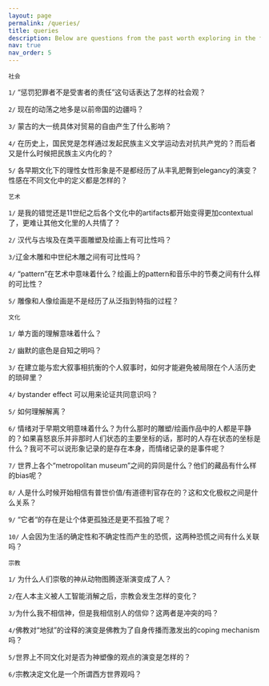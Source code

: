 ```yaml
---
layout: page
permalink: /queries/
title: queries
description: Below are questions from the past worth exploring in the future.
nav: true
nav_order: 5
---
```

`社会`

`1/` “惩罚犯罪者不是受害者的责任”这句话表达了怎样的社会观？

`2/` 现在的动荡之地多是以前帝国的边疆吗？

`3/` 蒙古的大一统具体对贸易的自由产生了什么影响？

`4/` 在历史上，国民党是怎样通过发起民族主义文学运动去对抗共产党的？而后者又是什么时候把民族主义内化的？

`5/` 各早期文化下的理性女性形象是不是都经历了从丰乳肥臀到elegancy的演变？性感在不同文化中的定义都是怎样的？

`艺术`

`1/` 是我的错觉还是11世纪之后各个文化中的artifacts都开始变得更加contextual了，更难让其他文化里的人共情了？

`2/` 汉代与古埃及在类平面雕塑及绘画上有可比性吗？

`3/`辽金木雕和中世纪木雕之间有可比性吗？

`4/` “pattern”在艺术中意味着什么？绘画上的pattern和音乐中的节奏之间有什么样的可比性？

`5/` 雕像和人像绘画是不是经历了从泛指到特指的过程？

`文化`

`1/` 单方面的理解意味着什么？

`2/` 幽默的底色是自知之明吗？

`3/` 在建立能与宏大叙事相抗衡的个人叙事时，如何才能避免被局限在个人活历史的琐碎里？

`4/` bystander effect 可以用来论证共同意识吗？

`5/` 如何理解解离？

`6/` 情绪对于早期文明意味着什么？为什么那时的雕塑/绘画作品中的人都是平静的？如果喜怒哀乐并非那时人们状态的主要坐标的话，那时的人存在状态的坐标是什么？我可不可以说形象记录的是存在本身，而情绪记录的是事件呢？

`7/` 世界上各个“metropolitan museum”之间的异同是什么？他们的藏品有什么样的bias呢？

`8/` 人是什么时候开始相信有普世价值/有道德判官存在的？这和文化极权之间是什么关系？

`9/` “它者“的存在是让个体更孤独还是更不孤独了呢？

`10/` 人会因为生活的确定性和不确定性而产生的恐慌，这两种恐慌之间有什么关联吗？

`宗教`

`1/` 为什么人们崇敬的神从动物图腾逐渐演变成了人？

`2/`在人本主义被人工智能消解之后，宗教会发生怎样的变化？

`3/`为什么我不相信神，但是我相信别人的信仰？这两者是冲突的吗？

`4/`佛教对“地狱”的诠释的演变是佛教为了自身传播而激发出的coping mechanism吗？

`5/`世界上不同文化对是否为神塑像的观点的演变是怎样的？

`6/`宗教决定文化是一个所谓西方世界观吗？












